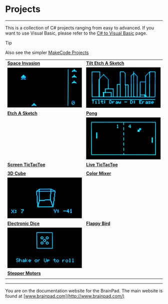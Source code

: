 # Projects
---

This is a collection of C# projects ranging from easy to advanced. If you want to use Visual Basic, please refer to the [C# to Visual Basic](../vb/csharp-to-vb.md) page.

> [!Tip]
> Also see the simpler [MakeCode Projects](../../start-making/projects.md)

|  |  |
|--|--|
| [**Space Invasion**](space-invasion.md)  |  [**Tilt Etch A Sketch**](tilt-etch-a-sketch.md)  |
| [![Space Invasion](images/space-invasion.gif)](space-invasion.md) | [![Tilt Etch A Sketch](images/tilt-etch-a-sketch.gif)](tilt-etch-a-sketch.md) |
| [**Etch A Sketch**](etch-a-sketch.md)  |  [**Pong**](pong.md) |
|  | [![Pong](images/pong.gif)](pong.md) |
| [**Screen TicTacToe**](screen-tictactoe.md)  |  [**Live TicTacToe**](live-tictactoe.md) |
|  |  |
| [**3D Cube**](3d-cube.md) | [**Color Mixer**](color-mixer.md) |
| [![3D Cube](images/3d-cube.gif)](3d-cube.md) |  |
| [**Electronic Dice**](electronic-dice.md) | [**Flappy Bird**](flappy-bird.md) |
| [![Electronic Dice](images/electronic-dice.gif)](electronic-dice.md) |  |
| [**Stepper Motors**](stepper-motors.md) |  |
|  |  |

---
You are on the documentation website for the BrainPad. The main website is found at [www.brainpad.com](http://www.brainpad.com/)
